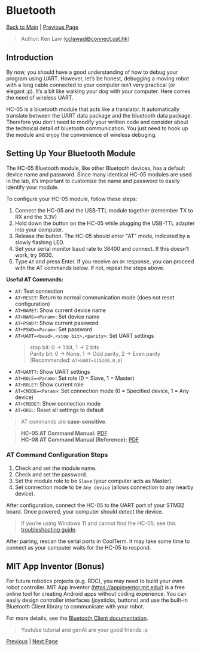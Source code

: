 # Bluetooth

[Back to Main](./README.md) | [Previous Page](./01-uart.md)

> Author: Ken Law (cclawad@connect.ust.hk)

## Introduction

By now, you should have a good understanding of how to debug your program using UART. However, let’s be honest, debugging a moving robot with a long cable connected to your computer isn’t very practical (or elegant :p). It’s a bit like walking your dog with your computer. Here comes the need of wireless UART.

HC-05 is a bluetooth module that acts like a translator. It automatically translate between the UART data package and the bluetooth data package. Therefore you don't need to modify your written code and consider about the technical detail of bluetooth communication. You just need to hook up the module and enjoy the convenience of wireless debuging.

## Setting Up Your Bluetooth Module

The HC-05 Bluetooth module, like other Bluetooth devices, has a default device name and password. Since many identical HC-05 modules are used in the lab, it’s important to customize the name and password to easily identify your module.

To configure your HC-05 module, follow these steps:

1. Connect the HC-05 and the USB-TTL module together (remember TX to RX and the 3.3V)
2. Hold down the button on the HC-05 while plugging the USB-TTL adapter into your computer.
3. Release the button. The HC-05 should enter "AT" mode, indicated by a slowly flashing LED.
4. Set your serial monitor baud rate to 38400 and connect. If this doesn’t work, try 9600.
5. Type `AT` and press Enter. If you receive an `OK` response, you can proceed with the AT commands below. If not, repeat the steps above.

**Useful AT Commands:**

- `AT`: Test connection
- `AT+RESET`: Return to normal communication mode (does not reset configuration)
- `AT+NAME?`: Show current device name
- `AT+NAME=<Param>`: Set device name
- `AT+PSWD?`: Show current password
- `AT+PSWD=<Param>`: Set password
- `AT+UART=<baud>,<stop bit>,<parity>`: Set UART settings
  > stop bit: 0 -> 1 bit, 1 -> 2 bits \
  > Parity bit: 0 -> None, 1 -> Odd parity, 2 -> Even parity \
  > (Recommended: `AT+UART=115200,0,0`)
- `AT+UART?`: Show UART settings
- `AT+ROLE=<Param>`: Set role (0 = Slave, 1 = Master)
- `AT+ROLE?`: Show current role
- `AT+CMODE=<Param>`: Set connection mode (0 = Specified device, 1 = Any device)
- `AT+CMODE?`: Show connection mode
- `AT+ORGL`: Reset all settings to default

> AT commands are **case-sensitive**.

> **HC-05 AT Command Manual:** [PDF](https://s3-sa-east-1.amazonaws.com/robocore-lojavirtual/709/HC-05_ATCommandSet.pdf) \
> **HC-08 AT Command Manual (Reference):** [PDF](https://www.rhydolabz.com/documents/30/hc05_bluetooth.pdf)

### AT Command Configuration Steps

1. Check and set the module name.
2. Check and set the password.
3. Set the module role to be `Slave` (your computer acts as Master).
4. Set connection mode to be `Any device` (allows connection to any nearby device).

After configuration, connect the HC-05 to the UART port of your STM32 board. Once powered, your computer should detect the device.

> If you’re using Windows 11 and cannot find the HC-05, see this [troubleshooting guide](./02a-bluetooth-problem-solving-win11.md).

After pairing, rescan the serial ports in CoolTerm. It may take some time to connect as your computer waits for the HC-05 to respond.

## MIT App Inventor (Bonus)

For future robotics projects (e.g. RDC), you may need to build your own robot controller. MIT App Inventor (https://appinventor.mit.edu/) is a free online tool for creating Android apps without coding experience. You can easily design controller interfaces (joysticks, buttons) and use the built-in Bluetooth Client library to communicate with your robot.

For more details, see the [Bluetooth Client documentation](http://ai2.appinventor.mit.edu/reference/components/connectivity.html#BluetoothClient).

> Youtube tutorial and genAI are your good friends :p

[Previous](./01-uart.md) | [Next Page](./03-classwork.md)
